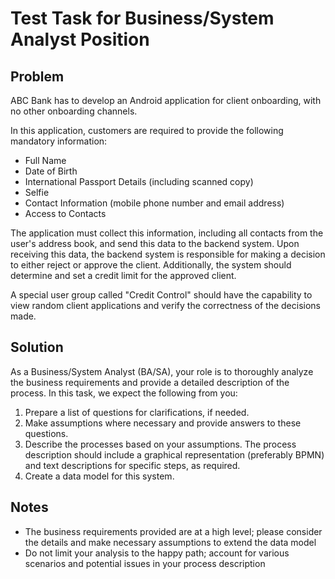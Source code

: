 # Test Task for Business/System Analyst Position

## Problem

ABC Bank has to develop an Android application for client onboarding, with no other onboarding channels.

In this application, customers are required to provide the following mandatory information:

* Full Name
* Date of Birth
* International Passport Details (including scanned copy)
* Selfie
* Contact Information (mobile phone number and email address)
* Access to Contacts

The application must collect this information, including all contacts from the user's address book, and send this data to the backend system. Upon receiving this data, the backend system is responsible for making a decision to either reject or approve the client. Additionally, the system should determine and set a credit limit for the approved client.

A special user group called "Credit Control" should have the capability to view random client applications and verify the correctness of the decisions made.

## Solution

As a Business/System Analyst (BA/SA), your role is to thoroughly analyze the business requirements and provide a detailed description of the process. In this task, we expect the following from you:

1. Prepare a list of questions for clarifications, if needed.
2. Make assumptions where necessary and provide answers to these questions.
3. Describe the processes based on your assumptions. The process description should include a graphical representation (preferably BPMN) and text descriptions for specific steps, as required.
4. Create a data model for this system.

## Notes

* The business requirements provided are at a high level; please consider the details and make necessary assumptions to extend the data model
* Do not limit your analysis to the happy path; account for various scenarios and potential issues in your process description
